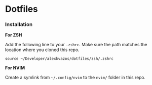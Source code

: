 # Dotfiles

### Installation

**For ZSH**

Add the following line to your `.zshrc`. Make sure the path matches
the location where you cloned this repo.

```
source ~/Developer/alexkvazos/dotfiles/zsh/.zshrc
```

**For NVIM**

Create a symlink from `~/.config/nvim` to the `nvim/` folder in this repo.
